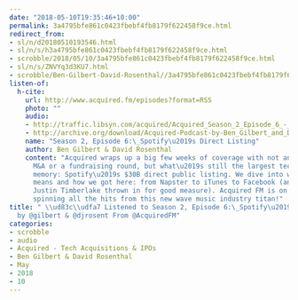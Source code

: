 ```yaml
---
date: "2018-05-10T19:35:46+10:00"
permalink: 3a4795bfe861c0423fbebf4fb8179f622458f9ce.html
redirect_from:
- sl/n/d20180510193546.html
- sl/n/s/h3a4795bfe861c0423fbebf4fb8179f622458f9ce.html
- scrobble/2018/05/10/3a4795bfe861c0423fbebf4fb8179f622458f9ce.html
- sl/n/s/ZNVYq3d3KU7.html
- scrobble/Ben-Gilbert-David-Rosenthal//3a4795bfe861c0423fbebf4fb8179f622458f9ce.html
listen-of:
  h-cite:
    url: http://www.acquired.fm/episodes?format=RSS
    photo: ""
    audio:
    - http://traffic.libsyn.com/acquired/Acquired_Season_2_Episode_6_-_The_Spotify_Direct_Listing.mp3
    - http://archive.org/download/Acquired-Podcast-by-Ben_Gilbert_and_David_Rosenthal/Season_2_Episode_6Spotifys_Direct_Listing.mp3
    name: "Season 2, Episode 6:\_Spotify\u2019s Direct Listing"
    author: Ben Gilbert & David Rosenthal
    content: "Acquired wraps up a big few weeks of coverage with not an IPO or an
      M&A or a fundraising round, but what\u2019s still the largest tech exit in recent
      memory: Spotify\u2019s $30B direct public listing. We dive into what it all
      means and how we got here: from Napster to iTunes to Facebook (and even some
      Justin Timberlake thrown in for good measure). Acquired FM is on the scene and
      spinning all the hits from this new wave music industry titan!"
title: " \\ud83c\\udfa7 Listened to Season 2, Episode 6:\_Spotify\u2019s Direct Listing
  by @gilbert & @djrosent From @AcquiredFM"
categories:
- scrobble
- audio
- Acquired - Tech Acquisitions & IPOs
- Ben Gilbert & David Rosenthal
- May
- 2018
- 10
---
```

